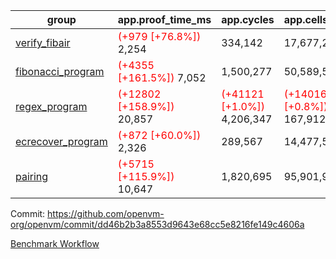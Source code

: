 | group | app.proof_time_ms | app.cycles | app.cells_used | leaf.proof_time_ms | leaf.cycles | leaf.cells_used |
| -- | -- | -- | -- | -- | -- | -- |
| [verify_fibair](https://github.com/openvm-org/openvm/blob/benchmark-results/benchmarks-dispatch/refs/heads/fix/flamegraphs-with-segmentation/verify_fibair-dd46b2b3a8553d9643e68cc5e8216fe149c4606a.md) |<span style='color: red'>(+979 [+76.8%])</span> 2,254 |  334,142 |  17,677,298 |- | - | - |
| [fibonacci_program](https://github.com/openvm-org/openvm/blob/benchmark-results/benchmarks-dispatch/refs/heads/fix/flamegraphs-with-segmentation/fibonacci-dd46b2b3a8553d9643e68cc5e8216fe149c4606a.md) |<span style='color: red'>(+4355 [+161.5%])</span> 7,052 |  1,500,277 |  50,589,567 |- | - | - |
| [regex_program](https://github.com/openvm-org/openvm/blob/benchmark-results/benchmarks-dispatch/refs/heads/fix/flamegraphs-with-segmentation/regex-dd46b2b3a8553d9643e68cc5e8216fe149c4606a.md) |<span style='color: red'>(+12802 [+158.9%])</span> 20,857 | <span style='color: red'>(+41121 [+1.0%])</span> 4,206,347 | <span style='color: red'>(+1401618 [+0.8%])</span> 167,912,770 |- | - | - |
| [ecrecover_program](https://github.com/openvm-org/openvm/blob/benchmark-results/benchmarks-dispatch/refs/heads/fix/flamegraphs-with-segmentation/ecrecover-dd46b2b3a8553d9643e68cc5e8216fe149c4606a.md) |<span style='color: red'>(+872 [+60.0%])</span> 2,326 |  289,567 |  14,477,516 |- | - | - |
| [pairing](https://github.com/openvm-org/openvm/blob/benchmark-results/benchmarks-dispatch/refs/heads/fix/flamegraphs-with-segmentation/pairing-dd46b2b3a8553d9643e68cc5e8216fe149c4606a.md) |<span style='color: red'>(+5715 [+115.9%])</span> 10,647 |  1,820,695 |  95,901,985 |- | - | - |


Commit: https://github.com/openvm-org/openvm/commit/dd46b2b3a8553d9643e68cc5e8216fe149c4606a

[Benchmark Workflow](https://github.com/openvm-org/openvm/actions/runs/14343936681)

